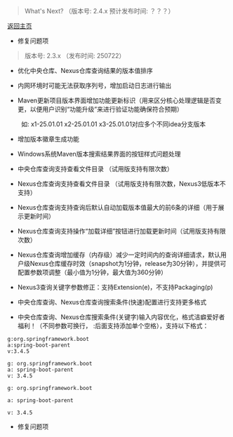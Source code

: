 

> What's Next? （版本号: 2.4.x 预计发布时间: ？？？）

[返回主页](../README.md)

+ 修复问题项


> 版本号: 2.3.x  （发布时间: 250722）


+ 优化中央仓库、Nexus仓库查询结果的版本值排序

+ 内网环境时可能无法获取序列号，增加启动日志进行输出

+ Maven更新项目版本界面增加功能更新标识（用来区分核心处理逻辑是否变更，以便用户识别“功能升级”来进行验证功能确保符合预期） 

    &nbsp;&nbsp;如: x1-25.01.01  x2-25.01.01 x3-25.01.01对应多个不同idea分支版本

+ 增加版本徽章生成功能

+ Windows系统Maven版本搜索结果界面的按钮样式问题处理

+ 中央仓库查询支持查看文件目录 （试用版支持有限次数）

+ Nexus仓库查询支持查看文件目录 （试用版支持有限次数，Nexus3低版本不支持）

+ Nexus仓库查询支持查询后默认自动加载版本值最大的前6条的详细（用于展示更新时间）

+ Nexus仓库查询支持操作“加载详细”按钮进行加载更新时间（试用版支持有限次数）

+ Nexus仓库查询增加缓存（内存级）减少一定时间内的查询详细请求，默认用户级Nexus仓库缓存时效（snapshot为1分钟，release为30分钟），并提供可配置参数项调整（最小值为1分钟，最大值为360分钟）

+ Nexus3查询关键字参数修正：支持Extension(e)，不支持Packaging(p) 

+ 中央仓库查询、Nexus仓库查询搜索条件(快速)配置进行支持更多格式

+ 中央仓库查询、Nexus仓库搜索条件(关键字)输入内容优化，格式洁癖爱好者福利！（不同参数可换行， :后面支持添加单个空格），支持以下格式：

```
g:org.springframework.boot
a:spring-boot-parent
v:3.4.5

g: org.springframework.boot
a: spring-boot-parent
v: 3.4.5

g: org.springframework.boot

a: spring-boot-parent

v: 3.4.5
```

+ 修复问题项

